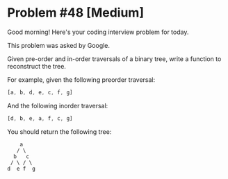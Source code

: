 # Problem #48 [Medium]  

Good morning! Here's your coding interview problem for today.  

This problem was asked by Google.  

Given pre-order and in-order traversals of a binary tree, write a function to reconstruct the tree.  

For example, given the following preorder traversal:  

```javascript
[a, b, d, e, c, f, g]
```

And the following inorder traversal:  

```javascript
[d, b, e, a, f, c, g]
```

You should return the following tree:  

```text
    a
   / \
  b   c
 / \ / \
d  e f  g
```
